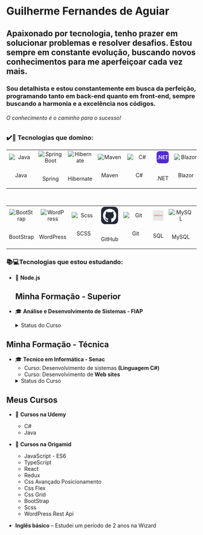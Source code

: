 # Guilherme Fernandes de Aguiar
## Apaixonado por tecnologia, tenho prazer em solucionar problemas e resolver desafios. Estou sempre em constante evolução, buscando novos conhecimentos para me aperfeiçoar cada vez mais.
### Sou detalhista e estou constantemente em busca da perfeição, programando tanto em back-end quanto em front-end, sempre buscando a harmonia e a excelência nos códigos.
###### O conhecimento é o caminho para o sucesso!

### ✔️💯 Tecnologias que domino:

<table>
  <tr>
    <td align="center">
      <img src="https://github.com/marwin1991/profile-technology-icons/blob/main/icons/java.png" style="width: 64px; object-fit: contain; display: block; margin: auto;" alt="Java" /><br/>
      <p>Java</p>
    </td>
    <td align="center">
      <img src="https://github.com/marwin1991/profile-technology-icons/blob/main/icons/spring_boot.png" style="width: 64px; object-fit: contain; display: block; margin: auto;" alt="Spring Boot" /><br/>
      <p>Spring</p>
    </td>
    <td align="center">
      <img src="https://github.com/marwin1991/profile-technology-icons/blob/main/icons/hibernate.png" style="width: 64px; object-fit: contain; display: block; margin: auto;" alt="Hibernate" /><br/>
      <p>Hibernate</p>
    </td>
    <td align="center">
      <img src="https://github.com/marwin1991/profile-technology-icons/blob/main/icons/maven.png" style="width: 64px; object-fit: contain; display: block; margin: auto;" alt="Maven" /><br/>
      <p>Maven</p>
    </td>
    <td align="center">
      <img src="https://github.com/marwin1991/profile-technology-icons/blob/main/icons/c%23.png" style="width: 64px; object-fit: contain; display: block; margin: auto;" alt="C#" /><br/>
      <p>C#</p>
    </td>
    <td align="center">
      <img src="https://raw.githubusercontent.com/tandpfun/skill-icons/65dea6c4eaca7da319e552c09f4cf5a9a8dab2c8/icons/DotNet.svg" style="width: 64px; object-fit: contain; display: block; margin: auto;" alt=".NET" /><br/>
      <p>.NET</p>
    </td>
    <td align="center">
      <img src="https://github.com/marwin1991/profile-technology-icons/blob/main/icons/blazor.png" style="width: 64px; object-fit: contain; display: block; margin: auto;" alt="Blazor" /><br/>
      <p>Blazor</p>
    </td>
    <td align="center">
      <img src="https://github.com/marwin1991/profile-technology-icons/blob/main/icons/typescript.png" style="width: 64px; object-fit: contain; display: block; margin: auto;" alt="TypeScript" /><br/>
      <p>TypeScript</p>
    </td>
    <td align="center">
      <img src="https://github.com/marwin1991/profile-technology-icons/blob/main/icons/react.png" style="width: 64px; object-fit: contain; display: block; margin: auto;" alt="React" /><br/>
      <p>React</p>
    </td>
    <td align="center">
      <img src="https://github.com/marwin1991/profile-technology-icons/blob/main/icons/javascript.png" style="width: 64px; object-fit: contain; display: block; margin: auto;" alt="JavaScript" /><br/>
      <p>JavaScript</p>
    </td>
    <td align="center">
      <img src="https://github.com/marwin1991/profile-technology-icons/blob/main/icons/redux.png" style="width: 64px; object-fit: contain; display: block; margin: auto;" alt="Redux" /><br/>
      <p>Redux</p>
    </td>
    <td align="center">
      <img src="https://github.com/marwin1991/profile-technology-icons/blob/main/icons/css.png" style="width: 64px; object-fit: contain; display: block; margin: auto;" alt="CSS" /><br/>
      <p>CSS</p>
    </td>
  </tr>
</table>

<br/>

<table>
  <tr>
    <td align="center">
      <img src="https://github.com/marwin1991/profile-technology-icons/blob/main/icons/bootstrap.png" style="width: 64px; object-fit: contain; display: block; margin: auto;" alt="BootStrap" /><br/>
      <p>BootStrap</p>
    </td>
    <td align="center">
      <img src="https://github.com/marwin1991/profile-technology-icons/blob/main/icons/wordpress.png" style="width: 64px; object-fit: contain; display: block; margin: auto;" alt="WordPress" /><br/>
      <p>WordPress</p>
    </td>
    <td align="center">
      <img src="https://github.com/marwin1991/profile-technology-icons/blob/main/icons/sass.png" style="width: 64px; object-fit: contain; display: block; margin: auto;" alt="Scss" /><br/>
      <p>SCSS</p>
    </td>
    <td align="center">
      <img src="https://github.com/tandpfun/skill-icons/blob/main/icons/Github-Dark.svg" style="width: 64px; object-fit: contain; display: block; margin: auto;" alt="GitHub" /><br/>
      <p>GitHub</p>
    </td>
    <td align="center">
      <img src="https://github.com/marwin1991/profile-technology-icons/blob/main/icons/git.png" style="width: 64px; object-fit: contain; display: block; margin: auto;" alt="Git" /><br/>
      <p>Git</p>
    </td>
    <td align="center">
      <img src="https://github.com/gui-bus/TechIcons/blob/main/Light/Oracle.svg" style="width: 64px; object-fit: contain; display: block; margin: auto;" alt="Oracle SQL" /><br/>
      <p>SQL</p>
    </td>
    <td align="center">
      <img src="https://github.com/marwin1991/profile-technology-icons/blob/main/icons/mysql.png" style="width: 64px; object-fit: contain; display: block; margin: auto;" alt="MySQL" /><br/>
      <p>MySQL</p>
    </td>
    <td align="center">
      <img src="https://github.com/marwin1991/profile-technology-icons/blob/main/icons/postgresql.png" style="width: 64px; object-fit: contain; display: block; margin: auto;" alt="PostgreSQL" /><br/>
      <p>PostgreSQL</p>
    </td>
    <td align="center">
      <img src="https://github.com/marwin1991/profile-technology-icons/blob/main/icons/mongodb.png" style="width: 64px; object-fit: contain; display: block; margin: auto;" alt="MongoDB" /><br/>
      <p>MongoDB</p>
    </td>
    <td align="center">
      <img src="https://github.com/marwin1991/profile-technology-icons/blob/main/icons/firebase.png" style="width: 64px; object-fit: contain; display: block; margin: auto;" alt="Firebase" /><br/>
      <p>Firebase</p>
    </td>
  </tr>
</table>

### 📚💻Tecnologias que estou estudando:
- 🚀 **Node.js**
  ## Minha Formação - Superior

- 🎓 **Análise e Desenvolvimento de Sistemas - FIAP**
  <details>
    <summary>Status do Curso</summary>
    - Iniciado em 02/2015 e concluído em 12/2016
  </details>
## Minha Formação - Técnica

- 🎓 **Tecnico em Informática - Senac**<br/>
  - Curso: Desenvolvimento de sistemas **(Linguagem C#)**
  - Curso: Desenvolvimento de **Web sites**<br/>
  <details>
    <summary>Status do Curso</summary>
    - Iniciado em 02/2015 e concluído em 12/2016
  </details>
## Meus Cursos

- 📖 **Cursos na Udemy**
  - C#
  - Java
    
- 📖 **Cursos na Origamid**
  - JavaScript - ES6
  - TypeScript
  - React
  - Redux
  - Css Avançado Posicionamento
  - Css Flex
  - Css Grid
  - BootStrap
  - Scss
  - WordPress Rest Api
- **Inglês básico** – Estudei um período de 2 anos na Wizard
